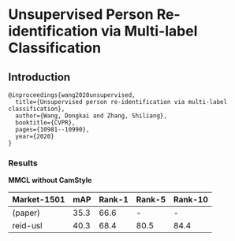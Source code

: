 # Unsupervised Person Re-identification via Multi-label Classification

## Introduction

```
@inproceedings{wang2020unsupervised,
  title={Unsupervised person re-identification via multi-label classification},
  author={Wang, Dongkai and Zhang, Shiliang},
  booktitle={CVPR},
  pages={10981--10990},
  year={2020}
}
```

### Results

**MMCL without CamStyle**

| Market-1501| mAP    | Rank-1   | Rank-5   | Rank-10   |
|------------|--------|----------|----------|-----------|
| (paper)    | 35.3   | 66.6     | -        | -         |
| reid-usl   | 40.3   | 68.4     | 80.5     | 84.4      |
